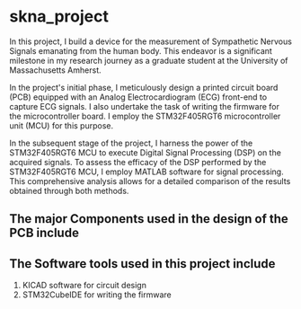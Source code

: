 # skna_project
In this project, I build a device for the measurement of Sympathetic Nervous Signals emanating from the human body. This endeavor is a significant milestone in my research journey as a graduate student at the University of Massachusetts Amherst.

In the project's initial phase, I meticulously design a printed circuit board (PCB) equipped with an Analog Electrocardiogram (ECG) front-end to capture ECG signals. I also undertake the task of writing the firmware for the microcontroller board. I employ the STM32F405RGT6 microcontroller unit (MCU) for this purpose.

In the subsequent stage of the project, I harness the power of the STM32F405RGT6 MCU to execute Digital Signal Processing (DSP) on the acquired signals. To assess the efficacy of the DSP performed by the STM32F405RGT6 MCU, I employ MATLAB software for signal processing. This comprehensive analysis allows for a detailed comparison of the results obtained through both methods.


## The major Components used in the design of the PCB include

## The Software tools used in this project include

1. KICAD software for circuit design
2. STM32CubeIDE for writing the firmware
